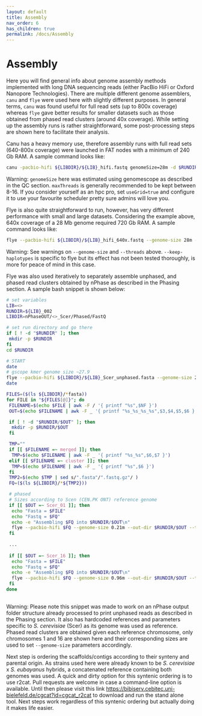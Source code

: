 ```yaml
---
layout: default
title: Assembly
nav_order: 6
has_children: true
permalink: /docs/Assembly
---
```


# Assembly

Here you will find general info about genome assembly methods implemented with long DNA sequencing reads (either PacBio HiFi or Oxford Nanopore Technologies). There are multiple different genome assemblers, `canu` and `flye` were used here with slightly different purposes. In general terms, `canu` was found useful for full read sets (up to 800x coverage) whereas `flye` gave better results for smaller datasets such as those obtained from phased read clusters (around 40x coverage). While setting up the assembly runs is rather straightforward, some post-processing steps are shown here to facilitate their analysis.

Canu has a heavy memory use, therefore assembly runs with full read sets (640-800x coverage) were launched in FAT nodes with a minimum of 240 Gb RAM. A sample command looks like:

```bash
canu -pacbio-hifi ${LIBDIR}/${LIB}_hifi.fastq genomeSize=28m -d $RUNDIR -p ${LIB} useGrid=false maxThreads=16
```
Warning: `genomeSize` here was estimated using genomescope as described in the QC section. `maxThreads` is generally recommended to be kept between 8-16. If you consider yourself as an hpc pro, set `useGrid=true` and configure it to use your favourite scheduler pretty sure admins will love you.

Flye is also quite straightforward to run, however, has very different performance with small and large datasets. Considering the example above, 640x coverage of a 28 Mb genome required 720 Gb RAM. A sample command looks like:

```bash
flye --pacbio-hifi ${LIBDIR}/${LIB}_hifi_640x.fastq --genome-size 28m --out-dir $RUNDIR --threads 16 --keep-haplotypes
```
Warning: See warnings on `--genome-size` and `--threads` above. `--keep-haplotypes` is specific to flye but its effect has not been tested thoroughly, is more for peace of mind in this case.

Flye was also used iteratively to separately assemble unphased, and phased read clusters obtained by nPhase as described in the Phasing section. A sample bash snippet is shown below:

```bash 
# set variables
LIB=<>
RUNDIR=${LIB}_002
LIBDIR=nPhaseOUT/<>_Scer/Phased/FastQ

# set run directory and go there
if [ ! -d "$RUNDIR" ]; then
 mkdir -p $RUNDIR
fi
cd $RUNDIR

# START
date
# gscope kmer genome size ~27.9 
flye --pacbio-hifi ${LIBDIR}/${LIB}_Scer_unphased.fasta --genome-size 28m --out-dir $RUNDIR/unphased --threads 16 --keep-haplotypes
date

FILES=($(ls ${LIBDIR}/*fasta))
for FILE in "${FILES[@]}"; do
 FILENAME=$(echo $FILE | awk -F / '{ printf "%s",$NF }')
 OUT=$(echo $FILENAME | awk -F _ '{ printf "%s_%s_%s_%s",$3,$4,$5,$6 }')

 if [ ! -d "$RUNDIR/$OUT" ]; then
  mkdir -p $RUNDIR/$OUT
 fi

 TMP=""
 if [[ $FILENAME =~ merged ]]; then
  TMP=$(echo $FILENAME | awk -F _ '{ printf "%s_%s",$6,$7 }')
 elif [[ $FILENAME =~ cluster ]]; then
  TMP=$(echo $FILENAME | awk -F _ '{ printf "%s",$6 }')
 fi
 TMP2=$(echo $TMP | sed s/".fasta"/".fastq.gz"/ )
 FQ=($(ls ${LIBDIR}/*${TMP2}))

 # phased
 # Sizes according to Scen (CEN.PK ONT) reference genome
 if [[ $OUT =~ Scer_01 ]]; then 
  echo "Fasta = $FILE"
  echo "Fastq = $FQ"
  echo -e "Assembling $FQ into $RUNDIR/$OUT\n"
  flye --pacbio-hifi $FQ --genome-size 0.21m --out-dir $RUNDIR/$OUT --threads 16
 fi
 
 ...
 
 if [[ $OUT =~ Scer_16 ]]; then 
  echo "Fasta = $FILE"
  echo "Fastq = $FQ"
  echo -e "Assembling $FQ into $RUNDIR/$OUT\n"
  flye --pacbio-hifi $FQ --genome-size 0.96m --out-dir $RUNDIR/$OUT --threads 16
 fi
done
 
```
Warning: Please note this snippet was made to work on an nPhase output folder structure already processed to print unphased reads as described in the Phasing section. It also has hardcoded references and parameters specific to *S. cerevisiae* (Scer) as its genome was used as reference. Phased read clusters are obtained given each reference chromosome, only chromosomes 1 and 16 are shown here and their corresponding sizes are used to set `--genome-size` parameters accordingly.

Next step is ordering the scaffolds/contigs according to their synteny and parental origin. As strains used here were already known to be *S. cerevisiae* x *S. eubayanus* hybrids, a concatenated reference containing both genomes was used. A quick and dirty option for this syntenic ordering is to use r2cat. Pull requests are welcome in case a command-line option is available. Until then please visit this link <https://bibiserv.cebitec.uni-bielefeld.de/cgcat?id=cgcat_r2cat> to download and run the stand alone tool. Next steps work regardless of this syntenic ordering but actually doing it makes life easier.



